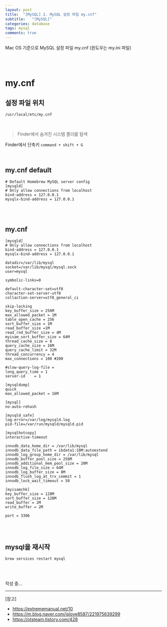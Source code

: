 ```yaml
---
layout: post
title:  "[MySQL] 2. MySQL 설정 파일 my.cnf"
subtitle:   "[MySQL]"
categories: database
tags: mysql
comments: true
---
```


Mac OS 기준으로 MySQL 설정 파일 my.cnf (윈도우는 my.ini 파일)

<br><br>


# my.cnf 

## 설정 파일 위치

```
/usr/local/etc/my.cnf
```

<br>

> Finder에서 숨겨진 시스템 폴더를 탐색

Finder에서 단축키 `command + shift + G`

<br>


## my.cnf default

```
# Default Homebrew MySQL server config
[mysqld]
# Only allow connections from localhost
bind-address = 127.0.0.1
mysqlx-bind-address = 127.0.0.1
```

<br><br>


## my.cnf

```
[mysqld]
# Only allow connections from localhost
bind-address = 127.0.0.1
mysqlx-bind-address = 127.0.0.1

datadir=/var/lib/mysql
socket=/var/lib/mysql/mysql.sock
user=mysql

symbolic-links=0

default-character-set=utf8
character-set-server-utf8
collaction-server=utf8_general_ci

skip-locking
key_buffer_size = 256M
max_allowed_packet = 1M
table_open_cache = 256
sort_buffer_size = 1M
read_buffer_size =1M
read_rnd_buffer_size = 4M
myisam_sort_buffer_size = 64M
thread_cache_size = 8
query_cache_size = 16M
query_cache_limit = 32M
thread_concurrency = 4
max_connections = 100 #200

#slow-query-log-file =
long_query_time = 1
server-id    = 1

[mysqldump]
quick
max_allowed_packet = 16M

[mysql]
no-auto-rehash

[mysqld_safe]
log-error=/var/log/mysqld.log
pid-file=/var/run/mysqld/mysqld.pid

[mysqlhotcopy]
interactive-timeout

innodb_data_home_dir = /var/lib/mysql
innodb_data_file_path = ibdata1:10M:autoextend
innodb_log_group_home_dir = /var/lib/mysql
innodb_buffer_pool_size = 256M
innodb_additional_mem_pool_size = 20M
innodb_log_file_size = 64M
innodb_log_buffer_size = 8M
innodb_flush_log_at_trx_commit = 1
innodb_lock_wait_timeout = 50

[myisamchk]
key_buffer_size = 128M
sort_buffer_size = 128M
read_buffer = 2M
write_buffer = 2M

port = 3306
```

<br><br>


## mysql을 재시작

```
brew services restart mysql
```

<br><br>

작성 중...

---
[참고]  
- https://extrememanual.net/10
- https://m.blog.naver.com/islove8587/221975639299
- https://otsteam.tistory.com/428
